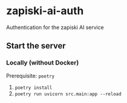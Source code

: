 # zapiski-ai-auth

Authentication for the zapiski AI service

## Start the server

### Locally (without Docker)

Prerequisite: `poetry`

1. `poetry install`
2. `poetry run uvicorn src.main:app --reload`

